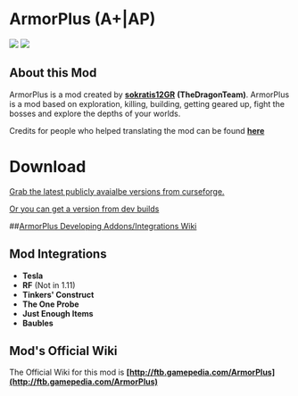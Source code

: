 # ArmorPlus (A+|AP)
[![](http://cf.way2muchnoise.eu/full_237366_downloads.svg)](http://minecraft.curseforge.com/projects/armorplus)
[![](http://cf.way2muchnoise.eu/versions/armorplus.svg)](http://minecraft.curseforge.com/projects/armorplus)

About this Mod
-----------------

ArmorPlus is a mod created by **[sokratis12GR](http://ftb.gamepedia.com/sokratis12GR)** **(TheDragonTeam)**. ArmorPlus is a mod based on exploration, killing, building, getting geared up, fight the bosses and explore the depths of your worlds.

Credits for people who helped translating the mod can be found **[here](https://github.com/TheDragonTeam/ArmorPlus/blob/1.10.2/src/main/resources/assets/armorplus/lang/Credits.md)**

Download
===============
[Grab the latest publicly avaialbe versions from curseforge.](https://minecraft.curseforge.com/projects/armorplus/files)

[Or you can get a version from dev builds](http://fdn.redstone.tech/TheDragonTeam/armorplus/jars/)

##[ArmorPlus Developing Addons/Integrations Wiki](https://github.com/TheDragonTeam/ArmorPlus/wiki)

Mod Integrations
-----------------
* **Tesla**
* **RF** (Not in 1.11)
* **Tinkers' Construct**
* **The One Probe**
* **Just Enough Items**
* **Baubles**

Mod's Official Wiki
-----------------

The Official Wiki for this mod is
**[http://ftb.gamepedia.com/ArmorPlus](http://ftb.gamepedia.com/ArmorPlus)**
